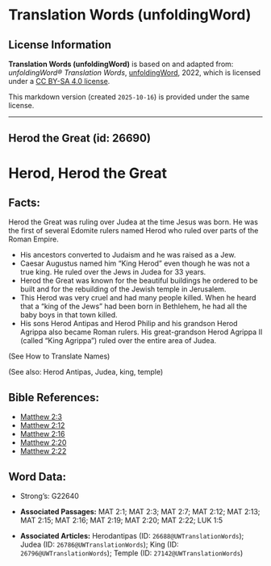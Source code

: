 # Translation Words (unfoldingWord)

## License Information

**Translation Words (unfoldingWord)** is based on and adapted from: _unfoldingWord® Translation Words_, [unfoldingWord](https://unfoldingword.org/utw), 2022, which is licensed under a [CC BY-SA 4.0 license](https://creativecommons.org/licenses/by-sa/4.0/legalcode.en).

This markdown version (created `2025-10-16`) is provided under the same license.



--------------------------------

## Herod the Great (id: 26690)

Herod, Herod the Great
======================

Facts:
------

Herod the Great was ruling over Judea at the time Jesus was born. He was the first of several Edomite rulers named Herod who ruled over parts of the Roman Empire.

* His ancestors converted to Judaism and he was raised as a Jew.
* Caesar Augustus named him “King Herod” even though he was not a true king. He ruled over the Jews in Judea for 33 years.
* Herod the Great was known for the beautiful buildings he ordered to be built and for the rebuilding of the Jewish temple in Jerusalem.
* This Herod was very cruel and had many people killed. When he heard that a “king of the Jews” had been born in Bethlehem, he had all the baby boys in that town killed.
* His sons Herod Antipas and Herod Philip and his grandson Herod Agrippa also became Roman rulers. His great\-grandson Herod Agrippa II (called “King Agrippa”) ruled over the entire area of Judea.

(See How to Translate Names)

(See also: Herod Antipas, Judea, king, temple)

Bible References:
-----------------

* [Matthew 2:3](https://ref.ly/Matt2:3)
* [Matthew 2:12](https://ref.ly/Matt2:12)
* [Matthew 2:16](https://ref.ly/Matt2:16)
* [Matthew 2:20](https://ref.ly/Matt2:20)
* [Matthew 2:22](https://ref.ly/Matt2:22)

Word Data:
----------

* Strong’s: G22640

* **Associated Passages:** MAT 2:1; MAT 2:3; MAT 2:7; MAT 2:12; MAT 2:13; MAT 2:15; MAT 2:16; MAT 2:19; MAT 2:20; MAT 2:22; LUK 1:5
* **Associated Articles:** Herodantipas (ID: `26688@UWTranslationWords`); Judea (ID: `26786@UWTranslationWords`); King (ID: `26796@UWTranslationWords`); Temple (ID: `27142@UWTranslationWords`)

